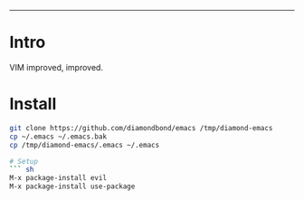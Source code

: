 ---
# Intro
VIM improved, improved.

# Install
``` sh
git clone https://github.com/diamondbond/emacs /tmp/diamond-emacs
cp ~/.emacs ~/.emacs.bak
cp /tmp/diamond-emacs/.emacs ~/.emacs

# Setup
``` sh
M-x package-install evil
M-x package-install use-package
```

